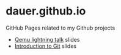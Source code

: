 # dauer.github.io

GitHub Pages related to my Github projects

* [Qemu lightning talk](https://dauer.github.io/qemu-lightning-talk/index.html) slides
* [Introduction to Git](https://dauer.github.io/introduction-to-git/slides/index.html) slides
